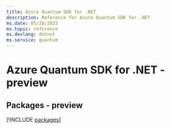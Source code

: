 ```yaml
---
title: Azure Quantum SDK for .NET
description: Reference for Azure Quantum SDK for .NET
ms.date: 05/28/2025
ms.topic: reference
ms.devlang: dotnet
ms.service: quantum
---
```

# Azure Quantum SDK for .NET - preview
## Packages - preview
[!INCLUDE [packages](quantum-index.md)]